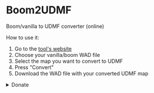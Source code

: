 # Boom2UDMF
Boom/vanilla to UDMF converter (online)

How to use it:

1. Go to the [tool's website](http://prophessor-s.tk/Boom2UDMF)
2. Choose your vanilla/boom WAD file
3. Select the map you want to convert to UDMF
4. Press "Convert"
5. Download the WAD file with your converted UDMF map

<details>
  <summary>Donate</summary>
  
  http://prophessor-s.tk/donate
  
</details>
